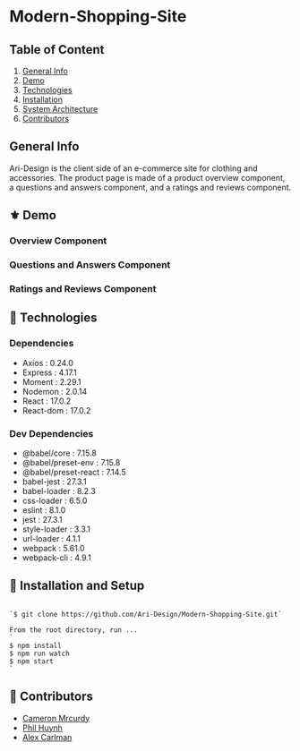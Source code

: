 # Modern-Shopping-Site

## Table of Content

1. [General Info](#🌴-General-Info)
2. [Demo](#⚜️-Demo)
3. [Technologies](#🧪-Technologies)
4. [Installation](#🚀-Installation)
5. [System Architecture](#-system-architecture)
6. [Contributors](#🤝-Contributors)

## General Info

Ari-Design is the client side of an e-commerce site for clothing and accessories. The product page is made of a product overview component, a questions and answers component, and a ratings and reviews component.

## ⚜️ Demo

### Overview Component

### Questions and Answers Component

### Ratings and Reviews Component

## 🧪 Technologies

### Dependencies
- Axios : 0.24.0
- Express : 4.17.1
- Moment : 2.29.1
- Nodemon : 2.0.14
- React : 17.0.2
- React-dom : 17.0.2


### Dev Dependencies
- @babel/core : 7.15.8
- @babel/preset-env : 7.15.8
- @babel/preset-react : 7.14.5
- babel-jest : 27.3.1
- babel-loader : 8.2.3
- css-loader : 6.5.0
- eslint : 8.1.0
- jest : 27.3.1
- style-loader : 3.3.1
- url-loader : 4.1.1
- webpack : 5.61.0
- webpack-cli : 4.9.1

## 🚀 Installation and Setup

```

`$ git clone https://github.com/Ari-Design/Modern-Shopping-Site.git`

From the root directory, run ...
`
$ npm install
$ npm run watch
$ npm start
`
```
## 🤝 Contributors

- [Cameron Mrcurdy](https://www.linkedin.com/in/cmccurd/)
- [Phil Huynh]()
- [Alex Carlman]()
